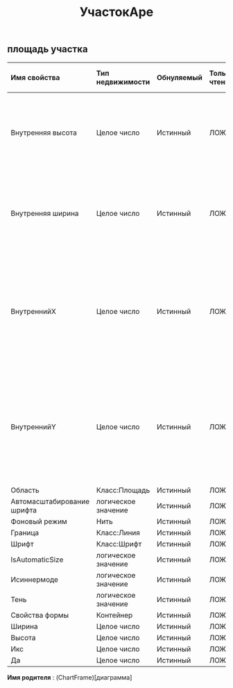 ﻿---
title: УчастокАре
second_title: Aspose.Cells Cloud Documen
type: docs
url: /ru/specification/model/plotarea/
description: "Aspose.Cells Спецификация облачной модели: PlotArea. Легко обрабатывайте Excel и другие документы электронных таблиц с помощью таких функций, как открытие, создание, редактирование, разделение, слияние, сравнение и преобразование."
weight: 50
---
## **площадь участка**

 

| Имя свойства| Тип недвижимости| Обнуляемый| Только чтение| Значение по умолчанию| Описание|
|:- |:- |:- |:- |:- |:- |
| Внутренняя высота| Целое число| Истинный| ЛОЖЬ|| Получает или задает высоту области графика в единицах 1/4000 области диаграммы.|
| Внутренняя ширина| Целое число| Истинный| ЛОЖЬ|| Получает или задает ширину области графика в единицах 1/4000 области диаграммы.|
| ВнутреннийX| Целое число| Истинный| ЛОЖЬ||Возвращает или получает координату X верхнего верхнего угла области графика в единицах 1/4000 области диаграммы.|
| ВнутреннийY| Целое число| Истинный| ЛОЖЬ||Возвращает или получает координату X верхнего верхнего угла области графика в единицах 1/4000 области диаграммы.|
| Область| Класс:Площадь| Истинный| ЛОЖЬ|||
| Автомасштабирование шрифта| логическое значение| Истинный| ЛОЖЬ|||
| Фоновый режим| Нить| Истинный| ЛОЖЬ|||
| Граница| Класс:Линия| Истинный| ЛОЖЬ|||
| Шрифт| Класс:Шрифт| Истинный| ЛОЖЬ|||
| IsAutomaticSize| логическое значение| Истинный| ЛОЖЬ|||
| Исиннермоде| логическое значение| Истинный| ЛОЖЬ|||
| Тень| логическое значение| Истинный| ЛОЖЬ|||
| Свойства формы| Контейнер| Истинный| ЛОЖЬ|||
| Ширина| Целое число| Истинный| ЛОЖЬ|||
| Высота| Целое число| Истинный| ЛОЖЬ|||
| Икс| Целое число| Истинный| ЛОЖЬ|||
| Да| Целое число| Истинный| ЛОЖЬ|||

**Имя родителя** : (ChartFrame)[диаграмма]